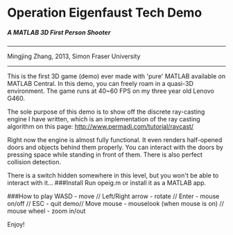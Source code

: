 # Operation Eigenfaust Tech Demo

##### A MATLAB 3D First Person Shooter
----------------------------------------- 
Mingjing Zhang, 2013, Simon Fraser University 

------------------------------------------

This is the first 3D game (demo) ever made with 'pure' MATLAB available on MATLAB Central.
In this demo, you can freely roam in a quasi-3D environment. The game runs at 40~60 FPS on my three year old Lenovo G460.

The sole purpose of this demo is to show off the discrete ray-casting engine I have written, which is an implementation of the ray casting algorithm on this page: 
http://www.permadi.com/tutorial/raycast/

Right now the engine is almost fully functional. It even renders half-opened doors and objects behind them properly. You can interact with the doors by pressing space while standing in front of them. There is also perfect collision detection.

There is a switch hidden somewhere in this level, but you won't be able to interact with it...
###Install
Run opeig.m or install it as a MATLAB app.

###How to play
WASD - move // 
Left/Right arrow - rotate // 
Enter	- mouse on/off // 
ESC - quit demo// 
Move mouse	- mouselook (when mouse is on) // 
mouse wheel	- zoom in/out 


Enjoy!